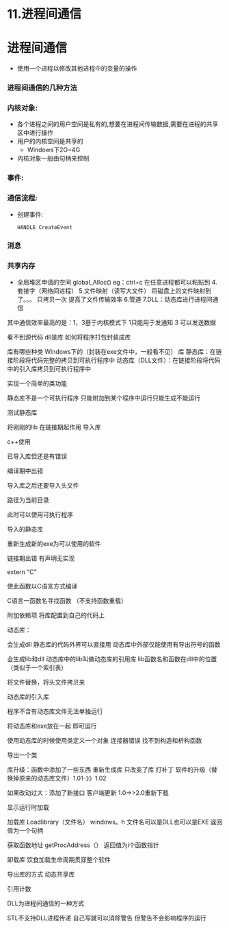 # 11.进程间通信

# 进程间通信

- 使用一个进程以修改其他进程中的变量的操作

### 进程间通信的几种方法

### 内核对象:

- 各个进程之间的用户空间是私有的,想要在进程间传输数据,需要在进程的共享区中进行操作
- 用户的内核空间是共享的
    - Windows下2G~4G
- 内核对象一般由句柄来控制

### 事件:

### 通信流程:

- 创建事件:
    
    ```
    HANDLE CreateEvent
    ```
    

### 消息

### 共享内存

- 全局堆区申请的空间 global_Alloc() eg：ctrl+c 在任意进程都可以粘贴到 4.套接字（网络间进程） 5.文件映射（读写大文件） 将磁盘上的文件映射到了。。。 只拷贝一次 提高了文件传输效率 6.管道 7.DLL：动态库进行进程间通信

其中通信效率最高的是：1，3基于内核模式下 1只能用于发通知 3 可以发送数据

看不到源代码 dll是库 如何将程序打包封装成库

库有哪些种类 Windows下的（封装在exe文件中，一般看不见） 库 静态库：在链接阶段将代码完整的拷贝到可执行程序中 动态库（DLL文件）：在链接阶段将代码中的引入库拷贝到可执行程序中

实现一个简单的类功能

静态库不是一个可执行程序 只能附加到某个程序中运行只能生成不能运行

测试静态库

将刚刚的lib 在链接期起作用 导入库

c++使用

已导入库但还是有错误

编译期中出错

导入库之后还要导入头文件

路径为当前目录

此时可以使用可执行程序

导入的静态库

重新生成新的exe为可以使用的软件

链接期出错 有声明无实现

extern “C”

使此函数以C语言方式编译

C语言一函数名寻找函数 （不支持函数重载）

附加依赖项 将库配置到自己的代码上

动态库：

会生成dll 静态库的代码外界可以直接用 动态库中外部仅能使用有导出符号的函数

会生成lib和dll 动态库中的lib叫做动态库的引用库 lib函数名和函数在dll中的位置（类似于一个索引表）

将文件替换，将头文件拷贝来

动态库的引入库

程序不含有动态库文件无法单独运行

将动态库和exe放在一起 即可运行

使用动态库的时候使用类定义一个对象 连接器错误 找不到构造和析构函数

导出一个类

库升级：函数中添加了一些东西 重新生成库 只改变了库 打补丁 软件的升级（替换掉原来的动态库文件）1.01-》》1.02

如果改动过大：添加了新接口 客户端更新 1.0->>2.0重新下载

显示运行时加载

加载库 Loadlibrary（文件名） windows。h 文件名可以是DLL也可以是EXE 返回值为一个句柄

获取函数地址 getProcAddress（） 返回值为i个函数指针

卸载库 饮食加载生命周期贯穿整个软件

导出库的方式 动态共享库

引用计数

DLL为进程间通信的一种方式

STL不支持DLL进程传递 自己写就可以消除警告 但警告不会影响程序的运行